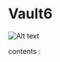 # Vault6 
![Alt text](https://raw.githubusercontent.com/adnane-X-tebbaa/imgs/master/Vault2.gif)



contents :
